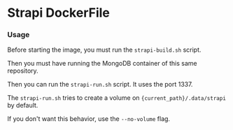 # Strapi DockerFile

### Usage

Before starting the image, you must run the `strapi-build.sh` script.

Then you must have running the MongoDB container of this same repository.

Then you can run the `strapi-run.sh` script. It uses the port 1337.

The `strapi-run.sh` tries to create a volume on `{current_path}/.data/strapi` by default.

If you don't want this behavior, use the `--no-volume` flag.
